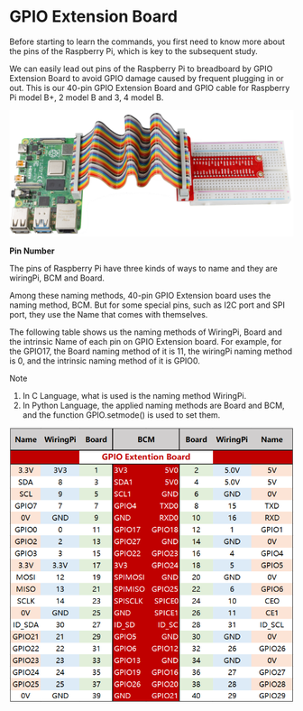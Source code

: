 # GPIO Extension Board

Before starting to learn the commands, you first need to know more about the pins of the Raspberry Pi, which is key to the subsequent study.

We can easily lead out pins of the Raspberry Pi to breadboard by GPIO Extension Board to avoid GPIO damage caused by frequent plugging in or out. This is our 40-pin GPIO Extension Board and GPIO cable for Raspberry Pi model B+, 2 model B and 3, 4 model B.

![](./img/image32.png)

**Pin Number**

The pins of Raspberry Pi have three kinds of ways to name and they are wiringPi, BCM and Board.

Among these naming methods, 40-pin GPIO Extension board uses the naming method, BCM. But for some special pins, such as I2C port and SPI port, they use the Name that comes with themselves.

The following table shows us the naming methods of WiringPi, Board and the intrinsic Name of each pin on GPIO Extension board. For example, for the GPIO17, the Board naming method of it is 11, the wiringPi naming method is 0, and the intrinsic naming method of it is GPIO0.

> [!NOTE]
>
> 1. In C Language, what is used is the naming method WiringPi.
> 2. In Python Language, the applied naming methods are Board and BCM, and the function GPIO.setmode() is used to set them.

![](./img/gpio_board.png)
